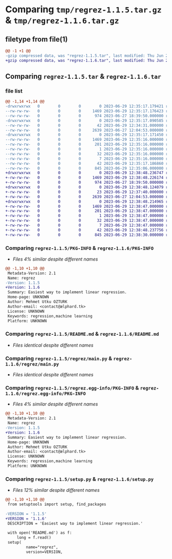 # Comparing `tmp/regrez-1.1.5.tar.gz` & `tmp/regrez-1.1.6.tar.gz`

## filetype from file(1)

```diff
@@ -1 +1 @@
-gzip compressed data, was "regrez-1.1.5.tar", last modified: Thu Jun 29 12:35:17 2023, max compression
+gzip compressed data, was "regrez-1.1.6.tar", last modified: Thu Jun 29 12:38:48 2023, max compression
```

## Comparing `regrez-1.1.5.tar` & `regrez-1.1.6.tar`

### file list

```diff
@@ -1,14 +1,14 @@
-drwxrwxrwx   0        0        0        0 2023-06-29 12:35:17.179421 regrez-1.1.5/
--rw-rw-rw-   0        0        0     1469 2023-06-29 12:35:17.176423 regrez-1.1.5/PKG-INFO
--rw-rw-rw-   0        0        0      974 2023-06-27 18:39:50.000000 regrez-1.1.5/README.md
-drwxrwxrwx   0        0        0        0 2023-06-29 12:35:17.090585 regrez-1.1.5/regrez/
--rw-rw-rw-   0        0        0       42 2023-06-29 12:34:31.000000 regrez-1.1.5/regrez/__init__.py
--rw-rw-rw-   0        0        0     2639 2023-06-27 12:04:53.000000 regrez-1.1.5/regrez/main.py
-drwxrwxrwx   0        0        0        0 2023-06-29 12:35:17.171450 regrez-1.1.5/regrez.egg-info/
--rw-rw-rw-   0        0        0     1469 2023-06-29 12:35:16.000000 regrez-1.1.5/regrez.egg-info/PKG-INFO
--rw-rw-rw-   0        0        0      201 2023-06-29 12:35:16.000000 regrez-1.1.5/regrez.egg-info/SOURCES.txt
--rw-rw-rw-   0        0        0        1 2023-06-29 12:35:16.000000 regrez-1.1.5/regrez.egg-info/dependency_links.txt
--rw-rw-rw-   0        0        0       32 2023-06-29 12:35:16.000000 regrez-1.1.5/regrez.egg-info/requires.txt
--rw-rw-rw-   0        0        0        7 2023-06-29 12:35:16.000000 regrez-1.1.5/regrez.egg-info/top_level.txt
--rw-rw-rw-   0        0        0       42 2023-06-29 12:35:17.186860 regrez-1.1.5/setup.cfg
--rw-rw-rw-   0        0        0      845 2023-06-29 12:35:06.000000 regrez-1.1.5/setup.py
+drwxrwxrwx   0        0        0        0 2023-06-29 12:38:48.236747 regrez-1.1.6/
+-rw-rw-rw-   0        0        0     1469 2023-06-29 12:38:48.226174 regrez-1.1.6/PKG-INFO
+-rw-rw-rw-   0        0        0      974 2023-06-27 18:39:50.000000 regrez-1.1.6/README.md
+drwxrwxrwx   0        0        0        0 2023-06-29 12:38:48.124079 regrez-1.1.6/regrez/
+-rw-rw-rw-   0        0        0       23 2023-06-29 12:37:40.000000 regrez-1.1.6/regrez/__init__.py
+-rw-rw-rw-   0        0        0     2639 2023-06-27 12:04:53.000000 regrez-1.1.6/regrez/main.py
+drwxrwxrwx   0        0        0        0 2023-06-29 12:38:48.214965 regrez-1.1.6/regrez.egg-info/
+-rw-rw-rw-   0        0        0     1469 2023-06-29 12:38:47.000000 regrez-1.1.6/regrez.egg-info/PKG-INFO
+-rw-rw-rw-   0        0        0      201 2023-06-29 12:38:47.000000 regrez-1.1.6/regrez.egg-info/SOURCES.txt
+-rw-rw-rw-   0        0        0        1 2023-06-29 12:38:47.000000 regrez-1.1.6/regrez.egg-info/dependency_links.txt
+-rw-rw-rw-   0        0        0       32 2023-06-29 12:38:47.000000 regrez-1.1.6/regrez.egg-info/requires.txt
+-rw-rw-rw-   0        0        0        7 2023-06-29 12:38:47.000000 regrez-1.1.6/regrez.egg-info/top_level.txt
+-rw-rw-rw-   0        0        0       42 2023-06-29 12:38:48.237756 regrez-1.1.6/setup.cfg
+-rw-rw-rw-   0        0        0      845 2023-06-29 12:38:30.000000 regrez-1.1.6/setup.py
```

### Comparing `regrez-1.1.5/PKG-INFO` & `regrez-1.1.6/PKG-INFO`

 * *Files 4% similar despite different names*

```diff
@@ -1,10 +1,10 @@
 Metadata-Version: 2.1
 Name: regrez
-Version: 1.1.5
+Version: 1.1.6
 Summary: Easiest way to implement linear regression.
 Home-page: UNKNOWN
 Author: Mehmet Utku OZTURK
 Author-email: <contact@ælphard.tk>
 License: UNKNOWN
 Keywords: regression,machine learning
 Platform: UNKNOWN
```

### Comparing `regrez-1.1.5/README.md` & `regrez-1.1.6/README.md`

 * *Files identical despite different names*

### Comparing `regrez-1.1.5/regrez/main.py` & `regrez-1.1.6/regrez/main.py`

 * *Files identical despite different names*

### Comparing `regrez-1.1.5/regrez.egg-info/PKG-INFO` & `regrez-1.1.6/regrez.egg-info/PKG-INFO`

 * *Files 4% similar despite different names*

```diff
@@ -1,10 +1,10 @@
 Metadata-Version: 2.1
 Name: regrez
-Version: 1.1.5
+Version: 1.1.6
 Summary: Easiest way to implement linear regression.
 Home-page: UNKNOWN
 Author: Mehmet Utku OZTURK
 Author-email: <contact@ælphard.tk>
 License: UNKNOWN
 Keywords: regression,machine learning
 Platform: UNKNOWN
```

### Comparing `regrez-1.1.5/setup.py` & `regrez-1.1.6/setup.py`

 * *Files 12% similar despite different names*

```diff
@@ -1,10 +1,10 @@
 from setuptools import setup, find_packages
 
-VERSION = '1.1.5' 
+VERSION = '1.1.6' 
 DESCRIPTION = 'Easiest way to implement linear regression.'
 
 with open('README.md') as f:
     long = f.read()
 setup(
         name="regrez", 
         version=VERSION,
```

